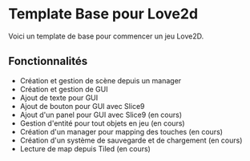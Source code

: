 # Template Base pour Love2d
Voici un template de base pour commencer un jeu Love2D.

## Fonctionnalités
- Création et gestion de scène depuis un manager
- Création et gestion de GUI
- Ajout de texte pour GUI
- Ajout de bouton pour GUI avec Slice9
- Ajout d'un panel pour GUI avec Slice9 (en cours)
- Gestion d'entité pour tout objets en jeu (en cours)
- Création d'un manager pour mapping des touches (en cours)
- Création d'un système de sauvegarde et de chargement (en cours)
- Lecture de map depuis Tiled (en cours)
